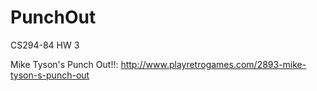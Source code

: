# PunchOut
CS294-84 HW 3

Mike Tyson's Punch Out!!: http://www.playretrogames.com/2893-mike-tyson-s-punch-out
